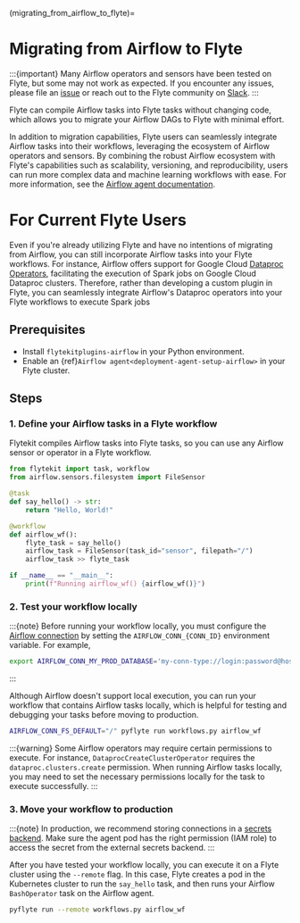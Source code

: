 (migrating_from_airflow_to_flyte)=

# Migrating from Airflow to Flyte

:::{important}
Many Airflow operators and sensors have been tested on Flyte, but some may not work as expected.
If you encounter any issues, please file an [issue](https://github.com/flyteorg/flyte/issues) or reach out to the Flyte community on [Slack](https://slack.flyte.org/).
:::

Flyte can compile Airflow tasks into Flyte tasks without changing code, which allows you 
to migrate your Airflow DAGs to Flyte with minimal effort.

In addition to migration capabilities, Flyte users can seamlessly integrate Airflow tasks into their workflows, leveraging the ecosystem of Airflow operators and sensors.
By combining the robust Airflow ecosystem with Flyte's capabilities such as scalability, versioning, and reproducibility, users can run more complex data and machine learning workflows with ease.
For more information, see the [Airflow agent documentation](https://docs.flyte.org/en/latest/flytesnacks/examples/airflow_agent/index.html).

# For Current Flyte Users
Even if you're already utilizing Flyte and have no intentions of migrating from Airflow,
you can still incorporate Airflow tasks into your Flyte workflows. For instance, Airflow offers support
for Google Cloud [Dataproc Operators](https://airflow.apache.org/docs/apache-airflow-providers-google/stable/operators/cloud/dataproc.html),
facilitating the execution of Spark jobs on Google Cloud Dataproc clusters. Therefore, rather than developing a custom plugin in Flyte, you can seamlessly integrate
Airflow's Dataproc operators into your Flyte workflows to execute Spark jobs

## Prerequisites

- Install `flytekitplugins-airflow` in your Python environment.
- Enable an {ref}`Airflow agent<deployment-agent-setup-airflow>` in your Flyte cluster.

## Steps

### 1. Define your Airflow tasks in a Flyte workflow

Flytekit compiles Airflow tasks into Flyte tasks, so you can use
any Airflow sensor or operator in a Flyte workflow.


```python
from flytekit import task, workflow
from airflow.sensors.filesystem import FileSensor

@task
def say_hello() -> str:
    return "Hello, World!"

@workflow
def airflow_wf():
    flyte_task = say_hello()
    airflow_task = FileSensor(task_id="sensor", filepath="/")
    airflow_task >> flyte_task

if __name__ == "__main__":
    print(f"Running airflow_wf() {airflow_wf()}")
```

### 2. Test your workflow locally

:::{note}
Before running your workflow locally, you must configure the [Airflow connection](https://airflow.apache.org/docs/apache-airflow/stable/howto/connection.html) by setting the `AIRFLOW_CONN_{CONN_ID}` environment variable.
For example,
```bash
export AIRFLOW_CONN_MY_PROD_DATABASE='my-conn-type://login:password@host:port/schema?param1=val1&param2=val2'
```
:::

Although Airflow doesn't support local execution, you can run your workflow that contains Airflow tasks locally, which is helpful for testing and debugging your tasks before moving to production.

```bash
AIRFLOW_CONN_FS_DEFAULT="/" pyflyte run workflows.py airflow_wf
```

:::{warning}
Some Airflow operators may require certain permissions to execute. For instance, `DataprocCreateClusterOperator` requires the `dataproc.clusters.create` permission. 
When running Airflow tasks locally, you may need to set the necessary permissions locally for the task to execute successfully.
:::

### 3. Move your workflow to production

:::{note}
In production, we recommend storing connections in a [secrets backend](https://airflow.apache.org/docs/apache-airflow/stable/security/secrets/secrets-backend/index.html).
Make sure the agent pod has the right permission (IAM role) to access the secret from the external secrets backend.
:::

After you have tested your workflow locally, you can execute it on a Flyte cluster using the `--remote` flag.
In this case, Flyte creates a pod in the Kubernetes cluster to run the `say_hello` task, and then runs
your Airflow `BashOperator` task on the Airflow agent.

```bash
pyflyte run --remote workflows.py airflow_wf
```

